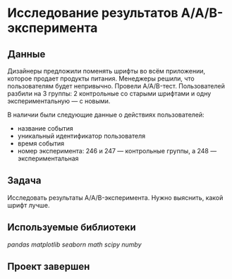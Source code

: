 # Исследование результатов A/A/B-эксперимента

## Данные

Дизайнеры предложили поменять шрифты во всём приложении, которое продает продукты питания.
Менеджеры решили, что пользователям будет непривычно. 
Провели A/A/B-тест. 
Пользователей разбили на 3 группы: 2 контрольные со старыми шрифтами и одну экспериментальную — с новыми.

В наличии были следующие данные о действиях пользователей:
- название события
- уникальный идентификатор пользователя
- время события
- номер эксперимента: 246 и 247 — контрольные группы, а 248 — экспериментальная


## Задача

Исследовать результаты A/A/B-эксперимента. Нужно выяснить, какой шрифт лучше.

## Используемые библиотеки
*pandas*
*matplotlib*
*seaborn*
*math*
*scipy*
*numby*

## Проект завершен
